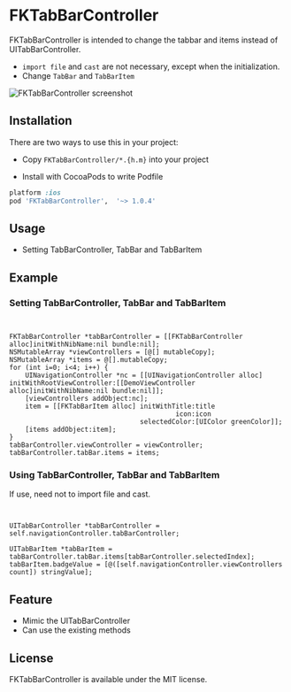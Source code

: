 FKTabBarController
==================
FKTabBarController is intended to change the tabbar and items instead of UITabBarController.

- `import file` and `cast` are not necessary, except when the initialization.
- Change `TabBar` and `TabBarItem`

![FKTabBarController screenshot](https://raw.github.com/chion/FKTabBarController/master/Demo/screenshot.png "Screenshot")


Installation
----------

There are two ways to use this in your project:

- Copy `FKTabBarController/*.{h.m}` into your project

- Install with CocoaPods to write Podfile
```ruby
platform :ios
pod 'FKTabBarController',  '~> 1.0.4'
```

Usage
----------

- Setting TabBarController, TabBar and TabBarItem


Example
----------

### Setting TabBarController, TabBar and TabBarItem

```objc


FKTabBarController *tabBarController = [[FKTabBarController alloc]initWithNibName:nil bundle:nil];
NSMutableArray *viewControllers = [@[] mutableCopy];
NSMutableArray *items = @[].mutableCopy;
for (int i=0; i<4; i++) {
    UINavigationController *nc = [[UINavigationController alloc] initWithRootViewController:[[DemoViewController alloc]initWithNibName:nil bundle:nil]];
    [viewControllers addObject:nc];
    item = [[FKTabBarItem alloc] initWithTitle:title
                                          icon:icon
                                 selectedColor:[UIColor greenColor]];
    [items addObject:item];
}
tabBarController.viewController = viewController;
tabBarController.tabBar.items = items;

```

### Using TabBarController, TabBar and TabBarItem

If use, need not to import file and cast.

```objc


UITabBarController *tabBarController = self.navigationController.tabBarController;

UITabBarItem *tabBarItem = tabBarController.tabBar.items[tabBarController.selectedIndex];
tabBarItem.badgeValue = [@([self.navigationController.viewControllers count]) stringValue];

```

Feature
----------

- Mimic the UITabBarController
- Can use the existing methods

## License

FKTabBarController is available under the MIT license.
